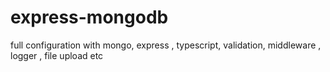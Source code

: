 # express-mongodb
full configuration with mongo, express , typescript,  validation, middleware , logger , file upload etc
